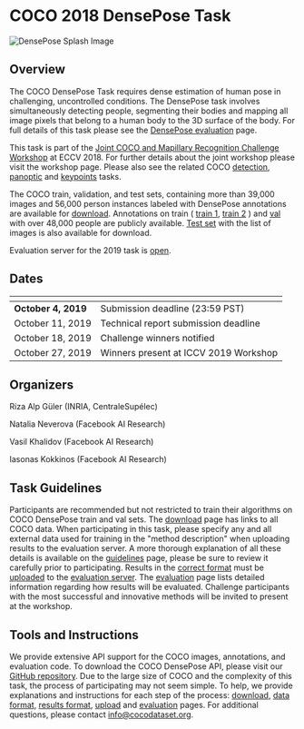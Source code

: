 # COCO 2018 DensePose Task

![DensePose Splash Image](http://cocodataset.org/images/densepose-splash.png)

## Overview

The COCO DensePose Task requires dense estimation of human pose in challenging,
uncontrolled conditions. The DensePose task involves simultaneously detecting
people, segmenting their bodies and mapping all image pixels that belong to a
human body to the 3D surface of the body. For full details of this task please
see the [DensePose evaluation](evaluation.md) page.

This task is part of the
[Joint COCO and Mapillary Recognition Challenge Workshop](http://cocodataset.org/workshop/coco-mapillary-iccv-2019.html)
at ECCV 2018. For further details about the joint workshop please
visit the workshop page. Please also see the related COCO
[detection](http://cocodataset.org/workshop/coco-mapillary-iccv-2019.html#coco-detection),
[panoptic](http://cocodataset.org/workshop/coco-mapillary-iccv-2019.html#coco-panoptic)
and
[keypoints](http://cocodataset.org/workshop/coco-mapillary-iccv-2019.html#coco-keypoints)
tasks.

The COCO train, validation, and test sets, containing more than 39,000 images
and 56,000 person instances labeled with DensePose annotations are available
for [download](http://cocodataset.org/#download).
Annotations on train (
[train 1](https://dl.fbaipublicfiles.com/densepose/densepose_coco_2014_train.json),
[train 2](https://dl.fbaipublicfiles.com/densepose/densepose_coco_2014_valminusminival.json)
) and [val](https://dl.fbaipublicfiles.com/densepose/densepose_coco_2014_minival.json)
with over 48,000 people are publicly available.
[Test set](https://dl.fbaipublicfiles.com/densepose/densepose_coco_2014_test.json)
with the list of images is also available for download.

Evaluation server for the 2019 task is
[open](https://competitions.codalab.org/competitions/20660).

## Dates

[]() | []()
---- | -----
**October 4, 2019** | Submission deadline (23:59 PST)
October 11, 2019  | Technical report submission deadline
October 18, 2019  | Challenge winners notified
October 27, 2019  | Winners present at ICCV 2019 Workshop

## Organizers

Riza Alp Güler (INRIA, CentraleSupélec)

Natalia Neverova (Facebook AI Research)

Vasil Khalidov (Facebook AI Research)

Iasonas Kokkinos (Facebook AI Research)

## Task Guidelines

Participants are recommended but not restricted to train
their algorithms on COCO DensePose train and val sets.
The [download](http://cocodataset.org/#download) page has
links to all COCO data. When participating in this task,
please specify any and all external data used for training
in the "method description" when uploading results to the
evaluation server. A more thorough explanation of all these
details is available on the
[guidelines](http://cocodataset.org/#guidelines) page,
please be sure to review it carefully prior to participating.
Results in the [correct format](results_format.md) must be
[uploaded](upload.md) to the
[evaluation server](https://competitions.codalab.org/competitions/20660).
The [evaluation](evaluation.md) page lists detailed information
regarding how results will be evaluated. Challenge participants
with the most successful and innovative methods will be invited
to present at the workshop.

## Tools and Instructions

We provide extensive API support for the COCO images,
annotations, and evaluation code. To download the COCO DensePose API,
please visit our
[GitHub repository](https://github.com/facebookresearch/DensePose/).
Due to the large size of COCO and the complexity of this task,
the process of participating may not seem simple. To help, we provide
explanations and instructions for each step of the process:
[download](http://cocodataset.org/#download),
[data format](data_format.md),
[results format](results_format.md),
[upload](upload.md) and [evaluation](evaluation.md) pages.
For additional questions, please contact info@cocodataset.org.

